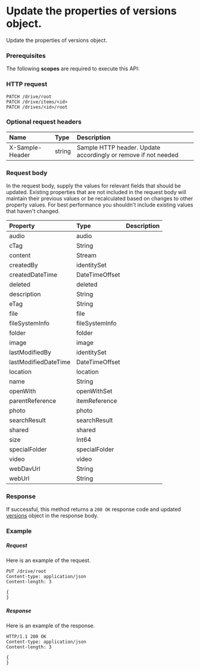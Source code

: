 # Update the properties of versions object.

Update the properties of versions object.
### Prerequisites
The following **scopes** are required to execute this API: 
### HTTP request
<!-- { "blockType": "ignored" } -->
```http
PATCH /drive/root
PATCH /drive/items/<id>
PATCH /drives/<id>/root
```
### Optional request headers
| Name       | Type | Description|
|:-----------|:------|:----------|
| X-Sample-Header  | string  | Sample HTTP header. Update accordingly or remove if not needed|

### Request body
In the request body, supply the values for relevant fields that should be updated. Existing properties that are not included in the request body will maintain their previous values or be recalculated based on changes to other property values. For best performance you shouldn't include existing values that haven't changed.

| Property	   | Type	|Description|
|:---------------|:--------|:----------|
|audio|audio||
|cTag|String||
|content|Stream||
|createdBy|identitySet||
|createdDateTime|DateTimeOffset||
|deleted|deleted||
|description|String||
|eTag|String||
|file|file||
|fileSystemInfo|fileSystemInfo||
|folder|folder||
|image|image||
|lastModifiedBy|identitySet||
|lastModifiedDateTime|DateTimeOffset||
|location|location||
|name|String||
|openWith|openWithSet||
|parentReference|itemReference||
|photo|photo||
|searchResult|searchResult||
|shared|shared||
|size|Int64||
|specialFolder|specialFolder||
|video|video||
|webDavUrl|String||
|webUrl|String||

### Response
If successful, this method returns a `200 OK` response code and updated [versions](../resources/versions.md) object in the response body.
### Example
##### Request
Here is an example of the request.
<!-- {
  "blockType": "request",
  "name": "update_versions"
}-->
```http
PUT /drive/root
Content-type: application/json
Content-length: 3

{
}
```
##### Response
Here is an example of the response.
<!-- {
  "blockType": "response",
  "truncated": false,
  "@odata.type": "microsoft.graph.versions"
} -->
```http
HTTP/1.1 200 OK
Content-type: application/json
Content-length: 3

{
}
```

<!-- uuid: 8060035e-062d-44ca-b14d-94eae4b43c22
2015-10-25 14:02:53 UTC -->
<!-- {
  "type": "#page.annotation",
  "description": "Update the properties of versions object.",
  "keywords": "",
  "section": "documentation",
  "tocPath": ""
}-->